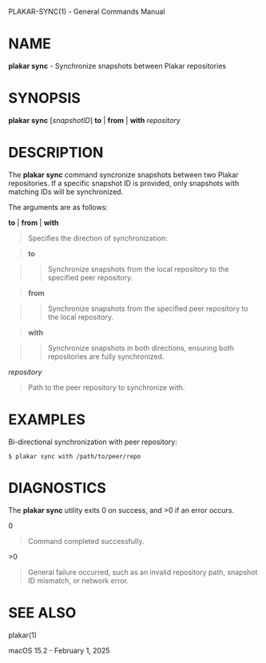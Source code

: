 PLAKAR-SYNC(1) - General Commands Manual

# NAME

**plakar sync** - Synchronize snapshots between Plakar repositories

# SYNOPSIS

**plakar sync**
\[*snapshotID*]
**to**&nbsp;|&nbsp;**from**&nbsp;|&nbsp;**with**
*repository*

# DESCRIPTION

The
**plakar sync**
command syncronize snapshots between two Plakar repositories.
If a specific snapshot ID is provided, only snapshots with matching
IDs will be synchronized.

The arguments are as follows:

**to** | **from** | **with**

> Specifies the direction of synchronization:

> **to**

> > Synchronize snapshots from the local repository to the specified peer
> > repository.

> **from**

> > Synchronize snapshots from the specified peer repository to the local
> > repository.

> **with**

> > Synchronize snapshots in both directions, ensuring both repositories
> > are fully synchronized.

*repository*

> Path to the peer repository to synchronize with.

# EXAMPLES

Bi-directional synchronization with peer repository:

	$ plakar sync with /path/to/peer/repo

# DIAGNOSTICS

The **plakar sync** utility exits&#160;0 on success, and&#160;&gt;0 if an error occurs.

0

> Command completed successfully.

&gt;0

> General failure occurred, such as an invalid repository path, snapshot
> ID mismatch, or network error.

# SEE ALSO

plakar(1)

macOS 15.2 - February 1, 2025
